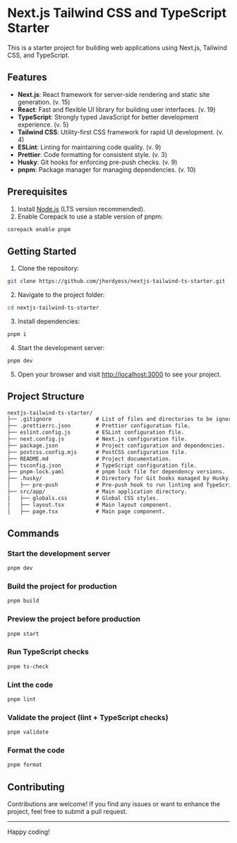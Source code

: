 # Next.js Tailwind CSS and TypeScript Starter

This is a starter project for building web applications using Next.js, Tailwind CSS, and TypeScript.

## Features

- **Next.js**: React framework for server-side rendering and static site generation. (v. 15)
- **React**: Fast and flexible UI library for building user interfaces. (v. 19)
- **TypeScript**: Strongly typed JavaScript for better development experience. (v. 5)
- **Tailwind CSS**: Utility-first CSS framework for rapid UI development. (v. 4)
- **ESLint**: Linting for maintaining code quality. (v. 9)
- **Prettier**: Code formatting for consistent style. (v. 3)
- **Husky**: Git hooks for enforcing pre-push checks. (v. 9)
- **pnpm**: Package manager for managing dependencies. (v. 10)

## Prerequisites

1. Install [Node.js](https://nodejs.org/en/download) (LTS version recommended).
2. Enable Corepack to use a stable version of pnpm:

```sh
corepack enable pnpm
```

## Getting Started

1. Clone the repository:

```sh
git clone https://github.com/jhordyess/nextjs-tailwind-ts-starter.git
```

2. Navigate to the project folder:

```sh
cd nextjs-tailwind-ts-starter
```

3. Install dependencies:

```sh
pnpm i
```

4. Start the development server:

```sh
pnpm dev
```

5. Open your browser and visit [http://localhost:3000](http://localhost:3000) to see your project.

## Project Structure

```md
nextjs-tailwind-ts-starter/
├── .gitignore              # List of files and directories to be ignored by version control.
├── .prettierrc.json        # Prettier configuration file.
├── eslint.config.js        # ESLint configuration file.
├── next.config.js          # Next.js configuration file.
├── package.json            # Project configuration and dependencies.
├── postcss.config.mjs      # PostCSS configuration file.
├── README.md               # Project documentation.
├── tsconfig.json           # TypeScript configuration file.
├── pnpm-lock.yaml          # pnpm lock file for dependency versions.
├── .husky/                 # Directory for Git hooks managed by Husky.
│   ├── pre-push            # Pre-push hook to run linting and TypeScript checks.
├── src/app/                # Main application directory.
│   ├── globals.css         # Global CSS styles.
│   ├── layout.tsx          # Main layout component.
│   ├── page.tsx            # Main page component.
```

## Commands

### Start the development server

```sh
pnpm dev
```

### Build the project for production

```sh
pnpm build
```

### Preview the project before production

```sh
pnpm start
```

### Run TypeScript checks

```sh
pnpm ts-check
```

### Lint the code

```sh
pnpm lint
```

### Validate the project (lint + TypeScript checks)

```sh
pnpm validate
```

### Format the code

```sh
pnpm format
```

## Contributing

Contributions are welcome! If you find any issues or want to enhance the project, feel free to submit a pull request.

---

Happy coding!
